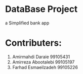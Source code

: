 # DataBase Project
a Simplified bank app

# Contributers:
1. Amirmahdi Daraie 99105431
2. Amirreza Abootalebi 99105197
3. Farhad Esmaeilzadeh 99105226

